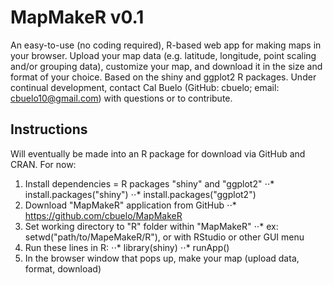 # MapMakeR v0.1
An easy-to-use (no coding required), R-based web app for making maps in your browser. Upload your map data (e.g. latitude, longitude, point scaling and/or grouping data), customize your map, and download it in the size and format of your choice. Based on the shiny and ggplot2 R packages. Under continual development, contact Cal Buelo (GitHub: cbuelo; email: cbuelo10@gmail.com) with questions or to contribute.

## Instructions
Will eventually be made into an R package for download via GitHub and CRAN. For now:
1. Install dependencies = R packages "shiny" and "ggplot2"
⋅⋅* install.packages("shiny")
⋅⋅* install.packages("ggplot2")
2. Download "MapMakeR" application from GitHub
⋅⋅* https://github.com/cbuelo/MapMakeR
3. Set working directory to "R" folder within "MapMakeR"
⋅⋅* ex: setwd("path/to/MapeMakeR/R"), or with RStudio or other GUI menu
4. Run these lines in R:
⋅⋅* library(shiny)
⋅⋅* runApp()
5. In the browser window that pops up, make your map (upload data, format, download)